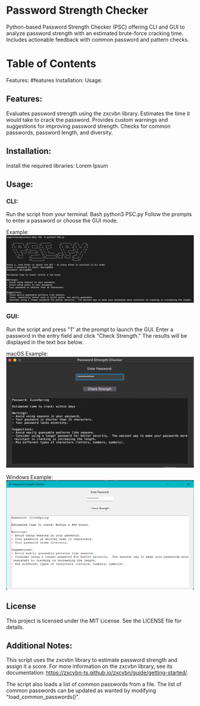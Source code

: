 # Password Strength Checker

Python-based Password Strength Checker (PSC) offering CLI and GUI to analyze password strength with an estimated brute-force cracking time. Includes actionable feedback with common password and pattern checks.

# Table of Contents
Features: #features
Installation: 
Usage: 

## Features:

Evaluates password strength using the zxcvbn library.
Estimates the time it would take to crack the password.
Provides custom warnings and suggestions for improving password strength.
Checks for common passwords, password length, and diversity.

## Installation:

Install the required libraries:
Lorem Ipsum

## Usage:

### CLI:

Run the script from your terminal:
Bash
python3 PSC.py
Follow the prompts to enter a password or choose the GUI mode.

Example: 
![alt text](image-2.png)

### GUI:

Run the script and press "1" at the prompt to launch the GUI.
Enter a password in the entry field and click "Check Strength."
The results will be displayed in the text box below.

macOS Example: 
![alt text](image.png)

Windows Example: 
![alt text](image-1.png)

## License
This project is licensed under the MIT License. See the LICENSE file for details.

## Additional Notes:
This script uses the zxcvbn library to estimate password strength and assign it a score. For more information on the zxcvbn library, see its documentation: https://zxcvbn-ts.github.io/zxcvbn/guide/getting-started/.

The script also loads a list of common passwords from a file.  The list of common passwords can be updated as wanted by modifying "load_common_passwords()". 